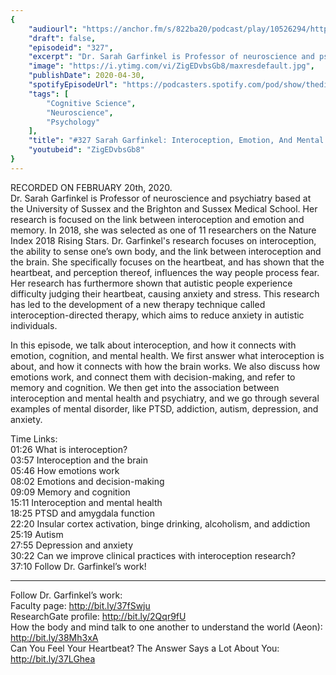 ```yaml
---
{
	"audiourl": "https://anchor.fm/s/822ba20/podcast/play/10526294/https%3A%2F%2Fd3ctxlq1ktw2nl.cloudfront.net%2Fproduction%2F2020-1-21%2F51601476-44100-2-a69a2120997a9.m4a",
	"draft": false,
	"episodeid": "327",
	"excerpt": "Dr. Sarah Garfinkel is Professor of neuroscience and psychiatry based at the University of Sussex and the Brighton and Sussex Medical School. Her research is focused on the link between interoception and emotion and memory. In 2018, she was selected as one of 11 researchers on the Nature Index 2018 Rising Stars. Dr. Garfinkel's research focuses on interoception, the ability to sense one’s own body, and the link between interoception and the brain. She specifically focuses on the heartbeat, and has shown that the heartbeat, and perception thereof, influences the way people process fear. Her research has furthermore shown that autistic people experience difficulty judging their heartbeat, causing anxiety and stress. This research has led to the development of a new therapy technique called interoception-directed therapy, which aims to reduce anxiety in autistic individuals.",
	"image": "https://i.ytimg.com/vi/ZigEDvbsGb8/maxresdefault.jpg",
	"publishDate": 2020-04-30,
	"spotifyEpisodeUrl": "https://podcasters.spotify.com/pod/show/thedissenter/episodes/327-Sarah-Garfinkel-Interoception--Emotion--And-Mental-Health-eavo4m",
	"tags": [
		"Cognitive Science",
		"Neuroscience",
		"Psychology"
	],
	"title": "#327 Sarah Garfinkel: Interoception, Emotion, And Mental Health",
	"youtubeid": "ZigEDvbsGb8"
}
---
```

RECORDED ON FEBRUARY 20th, 2020.  
Dr. Sarah Garfinkel is Professor of neuroscience and psychiatry based at the University of Sussex and the Brighton and Sussex Medical School. Her research is focused on the link between interoception and emotion and memory. In 2018, she was selected as one of 11 researchers on the Nature Index 2018 Rising Stars. Dr. Garfinkel's research focuses on interoception, the ability to sense one’s own body, and the link between interoception and the brain. She specifically focuses on the heartbeat, and has shown that the heartbeat, and perception thereof, influences the way people process fear. Her research has furthermore shown that autistic people experience difficulty judging their heartbeat, causing anxiety and stress. This research has led to the development of a new therapy technique called interoception-directed therapy, which aims to reduce anxiety in autistic individuals.

In this episode, we talk about interoception, and how it connects with emotion, cognition, and mental health. We first answer what interoception is about, and how it connects with how the brain works. We also discuss how emotions work, and connect them with decision-making, and refer to memory and cognition. We then get into the association between interoception and mental health and psychiatry, and we go through several examples of mental disorder, like PTSD, addiction, autism, depression, and anxiety.

Time Links:  
<time>01:26</time> What is interoception?  
<time>03:57</time> Interoception and the brain  
<time>05:46</time> How emotions work  
<time>08:02</time> Emotions and decision-making  
<time>09:09</time> Memory and cognition  
<time>15:11</time> Interoception and mental health  
<time>18:25</time> PTSD and amygdala function  
<time>22:20</time> Insular cortex activation, binge drinking, alcoholism, and addiction  
<time>25:19</time> Autism  
<time>27:55</time> Depression and anxiety  
<time>30:22</time> Can we improve clinical practices with interoception research?  
<time>37:10</time> Follow Dr. Garfinkel’s work!

---

Follow Dr. Garfinkel’s work:  
Faculty page: http://bit.ly/37fSwju  
ResearchGate profile: http://bit.ly/2Qqr9fU  
How the body and mind talk to one another to understand the world (Aeon): http://bit.ly/38Mh3xA  
Can You Feel Your Heartbeat? The Answer Says a Lot About You: http://bit.ly/37LGhea
